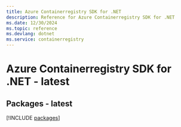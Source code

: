 ```yaml
---
title: Azure Containerregistry SDK for .NET
description: Reference for Azure Containerregistry SDK for .NET
ms.date: 12/30/2024
ms.topic: reference
ms.devlang: dotnet
ms.service: containerregistry
---
```

# Azure Containerregistry SDK for .NET - latest
## Packages - latest
[!INCLUDE [packages](containerregistry-index.md)]